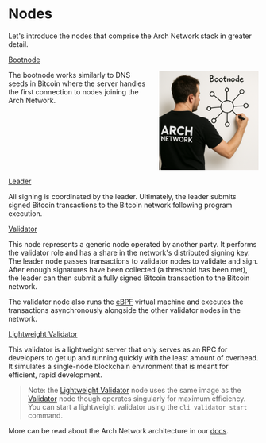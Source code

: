 # Nodes

Let's introduce the nodes that comprise the Arch Network stack in greater detail.

[Bootnode]

<div style="display: flex; align-items: flex-start; gap: 20px;">
<div>
The bootnode works similarly to DNS seeds in Bitcoin where the server handles the first connection to nodes joining the Arch Network.
</div>
<img src="../images/bootnode.png" alt="Bootnode" style="width: 200px; flex-shrink: 0;" />
</div>

[Leader]

All signing is coordinated by the leader. Ultimately, the leader submits signed Bitcoin transactions to the Bitcoin network following program execution.
    
[Validator]
  
This node represents a generic node operated by another party. It performs the validator role and has a share in the network's distributed signing key. The leader node passes transactions to validator nodes to validate and sign. After enough signatures have been collected (a threshold has been met), the leader can then submit a fully signed Bitcoin transaction to the Bitcoin network.

The validator node also runs the [eBPF] virtual machine and executes the transactions asynchronously alongside the other validator nodes in the network.

[Lightweight Validator]

This validator is a lightweight server that only serves as an RPC for developers to get up and running quickly with the least amount of overhead. It simulates a single-node blockchain environment that is meant for efficient, rapid development.

> Note: the [Lightweight Validator] node uses the same image as the [Validator] node though operates singularly for maximum efficiency. You can start a lightweight validator using the `cli validator start` command.
 
More can be read about the Arch Network architecture in our [docs].

<!-- External -->
[docs]: https://docs.arch.network
[eBPF]: https://ebpf.io/
[Bootnode]: https://github.com/Arch-Network/arch-node
[Leader]: https://github.com/Arch-Network/arch-node
[Validator]: https://github.com/Arch-Network/arch-node
[Lightweight Validator]: https://github.com/Arch-Network/arch-node
